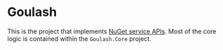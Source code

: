 # Goulash

This is the project that implements [NuGet service APIs](https://docs.microsoft.com/en-us/nuget/api/overview). Most of the core logic is contained within the `Goulash.Core` project.
